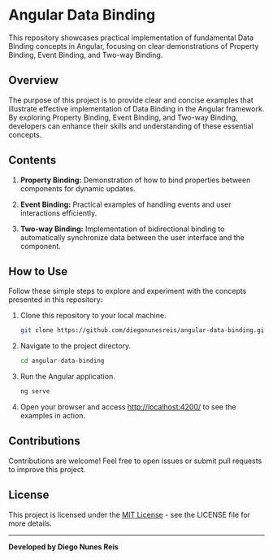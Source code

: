 # Angular Data Binding

This repository showcases practical implementation of fundamental Data Binding concepts in Angular, focusing on clear demonstrations of Property Binding, Event Binding, and Two-way Binding.

## Overview

The purpose of this project is to provide clear and concise examples that illustrate effective implementation of Data Binding in the Angular framework. By exploring Property Binding, Event Binding, and Two-way Binding, developers can enhance their skills and understanding of these essential concepts.

## Contents

1. **Property Binding:** Demonstration of how to bind properties between components for dynamic updates.

2. **Event Binding:** Practical examples of handling events and user interactions efficiently.

3. **Two-way Binding:** Implementation of bidirectional binding to automatically synchronize data between the user interface and the component.

## How to Use

Follow these simple steps to explore and experiment with the concepts presented in this repository:

1. Clone this repository to your local machine.
   ```bash
   git clone https://github.com/diegonunesreis/angular-data-binding.git
   ```

2. Navigate to the project directory.
   ```bash
   cd angular-data-binding
   ```

3. Run the Angular application.
   ```bash
   ng serve
   ```

4. Open your browser and access [http://localhost:4200/](http://localhost:4200/) to see the examples in action.

## Contributions

Contributions are welcome! Feel free to open issues or submit pull requests to improve this project.

## License

This project is licensed under the [MIT License](LICENSE) - see the LICENSE file for more details.

---
**Developed by Diego Nunes Reis**
